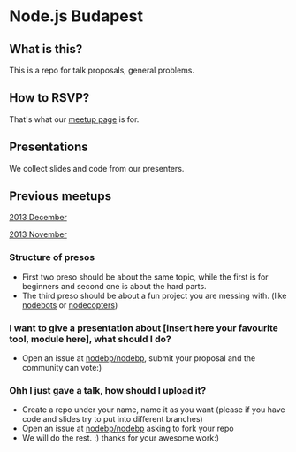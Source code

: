 Node.js Budapest
==========

What is this?
------------

This is a repo for talk proposals, general problems.

How to RSVP?
------------
That's what our [meetup page](http://www.meetup.com/nodebp/) is for.


Presentations
-----------
We collect slides and code from our presenters.

Previous meetups
-----------
[2013 December](https://github.com/nodebp/nodebp/blob/master/2013-Dec.md)

[2013 November](https://github.com/nodebp/nodebp/blob/master/2013-Nov.md)

### Structure of presos

- First two preso should be about the same topic, while the first is for beginners and second one is about the hard parts.
- The third preso should be about a fun project you are messing with. (like [nodebots](http://nodebots.io/) or [nodecopters](http://nodecopter.com/))

### I want to give a presentation about [insert here your favourite tool, module here], what should I do?

- Open an issue at [nodebp/nodebp](https://github.com/nodebp/nodebp/issues/new), submit your proposal and the community can vote:)

### Ohh I just gave a talk, how should I upload it?

- Create a repo under your name, name it as you want (please if you have code and slides try to put into different branches)
- Open an issue at [nodebp/nodebp](https://github.com/nodebp/nodebp/issues/new) asking to fork your repo
- We will do the rest. :) thanks for your awesome work:)
